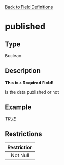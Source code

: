 [Back to Field Definitions](../../field_definition_overview)
# published

## Type
Boolean

## Description
**This is a Required Field!**

Is the data published or not
## Example
*TRUE*

## Restrictions
| Restriction |
| :---------: |
| Not Null |

